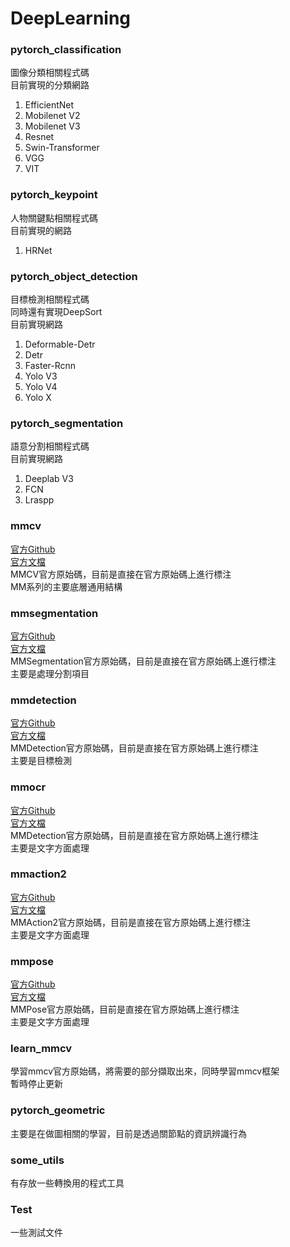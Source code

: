 # DeepLearning

### pytorch_classification
圖像分類相關程式碼\
目前實現的分類網路
1. EfficientNet
2. Mobilenet V2
3. Mobilenet V3
4. Resnet
5. Swin-Transformer
6. VGG
7. VIT

### pytorch_keypoint
人物關鍵點相關程式碼\
目前實現的網路
1. HRNet

### pytorch_object_detection
目標檢測相關程式碼\
同時還有實現DeepSort\
目前實現網路
1. Deformable-Detr
2. Detr
3. Faster-Rcnn
4. Yolo V3
5. Yolo V4
6. Yolo X

### pytorch_segmentation
語意分割相關程式碼\
目前實現網路
1. Deeplab V3
2. FCN
3. Lraspp

### mmcv
[官方Github](https://github.com/open-mmlab/mmcv) \
[官方文檔](https://mmcv.readthedocs.io/zh_CN/latest/understand_mmcv/registry.html) \
MMCV官方原始碼，目前是直接在官方原始碼上進行標注 \
MM系列的主要底層通用結構

### mmsegmentation
[官方Github](https://github.com/open-mmlab/mmsegmentation) \
[官方文檔](https://mmsegmentation.readthedocs.io/zh_CN/latest/tutorials/config.html) \
MMSegmentation官方原始碼，目前是直接在官方原始碼上進行標注 \
主要是處理分割項目

### mmdetection
[官方Github](https://github.com/open-mmlab/mmdetection) \
[官方文檔](https://mmdetection.readthedocs.io/zh_CN/stable/) \
MMDetection官方原始碼，目前是直接在官方原始碼上進行標注 \
主要是目標檢測

### mmocr
[官方Github](https://github.com/open-mmlab/mmocr) \
[官方文檔](https://mmocr.readthedocs.io/zh_CN/latest/demo.html) \
MMDetection官方原始碼，目前是直接在官方原始碼上進行標注 \
主要是文字方面處理

### mmaction2
[官方Github](https://github.com/open-mmlab/mmaction2) \
[官方文檔](https://mmaction2.readthedocs.io/zh_CN/latest/install.html) \
MMAction2官方原始碼，目前是直接在官方原始碼上進行標注 \
主要是文字方面處理

### mmpose
[官方Github](https://github.com/open-mmlab/mmpose) \
[官方文檔](https://mmpose.readthedocs.io/zh_CN/latest/install.html) \
MMPose官方原始碼，目前是直接在官方原始碼上進行標注 \
主要是文字方面處理

### learn_mmcv
學習mmcv官方原始碼，將需要的部分擷取出來，同時學習mmcv框架\
暫時停止更新

### pytorch_geometric
主要是在做圖相關的學習，目前是透過關節點的資訊辨識行為

### some_utils
有存放一些轉換用的程式工具

### Test
一些測試文件
